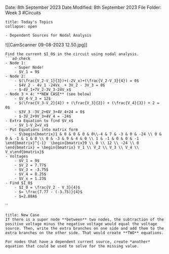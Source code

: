 Date: 8th September 2023
Date Modified: 8th September 2023
File Folder: Week 3
#Circuits

```ad-abstract
title: Today's Topics
collapse: open

- Dependent Sources for Nodal Analysis

```

![[CamScanner 09-08-2023 12.50.jpg]]

```ad-example
Find the current $I_0$ in the circuit using nodal analysis.
```ad-check
- Node 1:
	- Super Node!
	- $V_1 = 9$
- Node 2:
	- $(\frac{V_2-V_1}{3})+(-2V_x)+(\frac{V_2-V_3}{4}) = 0$
	- $4V_2 - 4v_1 -24Vx_ + 3V_2 - 3V_3 = 0$
	- $-4V_1+7V_2-3V_3-24V_x$
- Node 3 + 4: **NEW CASE** (see below)
	- $V_4-V_3 = 12$
	- $(\frac{V_3-V_2}{4}) + (\frac{V_3}{2}) + (\frac{V_4}{3}) + 2 = 0$
	- $3V_3 -3V_2+6V_3+4V_4+24 = 0$
	- $-3V_2+9V_3+4V_4 = -24$
- Extra Equation to find $V_x$
	- $V_1-V_2=V_x$
- Put Equations into matrix form
	- $\begin{bmatrix}1 & 0 & 0 & 0 & 0\\-4 & 7 & -3 & 0 & -24 \\ 0 & 0 & -1 & 1 & 0 \\ 0 & -3 & 9 & 4 & 0 \\ 1 & -1 & 0 & 0 & -1 \end{bmatrix}^{-1}  \begin{bmatrix}9 \\ 0 \\ 12 \\ -24 \\ 0 \end{bmatrix} = \begin{bmatrix} V_1 \\ V_2 \\ V_3 \\ V_4 \\ V_x\end{bmatrix}$
- Voltages
	- $V_1 = 9$
	- $V_2 = 7.77$
	- $V_3 = -3.75$
	- $V_4 = 8.25$
	- $V_x = 1.23$
- Find $I_0$
	- $I_0 = \frac{V_2 - V_3}{4}$
	- $= \frac{7.77 - (-3.75)}{4}$
	- $=2.88A$
```

``
```ad-important
title: New Case
If there is a super node **between** two nodes, the subtraction of the positive voltage minus the negative voltage would equal the voltage source. Then, write the extra branches on one side and add them to the extra branches on the other side. That would create **TWO** equations.
```

```ad-summary
For nodes that have a dependent current source, create *another* equation that could be used to solve for the missing value. 
```

